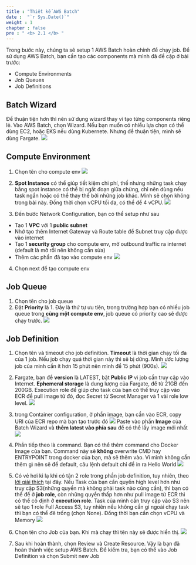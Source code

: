 ```yaml
---
title : "Thiết kế AWS Batch"
date :  "`r Sys.Date()`" 
weight : 1 
chapter : false
pre : " <b> 2.1 </b> "
---
```


Trong bước này, chúng ta sẽ setup 1 AWS Batch hoàn chỉnh để chạy job. Để sử dụng AWS Batch, bạn cần tạo các components mà mình đã đề cập ở bài trước:
 - Compute Environments
 - Job Queues
 - Job Definitions

## Batch Wizard 
Để thuận tiện hơn thì nên sử dụng wizard thay vì tạo từng components riêng lẻ. Vào AWS Batch, chọn Wizard. Nếu bạn muốn có nhiều lựa chọn có thể dùng EC2, hoặc EKS nếu dùng Kubernete. Nhưng để thuận tiện, mình sẽ dùng Fargate. 
![](/images/2023-07-09-16-30-24.png)

## Compute Environment
1. Chọn tên cho compute env
![](/images/2023-07-09-16-33-46.png)

2. **Spot Instance** có thể giúp tiết kiệm chi phí, thế nhưng những task chạy bằng spot instance có thể bị ngắt đoạn giữa chừng, chỉ nên dùng nếu task ngắn hoặc có thể thay thể bởi những job khác. Mình sẽ chọn không trong bài này. Đồng thời chọn vCPU tối đa, có thể để 4 vCPU.
![](/images/2023-07-09-16-36-32.png)

3. Đến bước Network Configuration, bạn có thể setup như sau
- Tạo 1 **VPC** với 1 **public subnet**
- Nhớ tạo thêm Internet Gateway và Route table để Subnet truy cập được vào internet
- Tạo 1 **security group** cho compute env, mở outbound traffic ra internet (default là mở rồi nên không cần sửa)
- Thêm các phần đã tạo vào compute env
![](/images/2023-07-09-16-43-52.png)

4. Chọn next để tạo compute env

## Job Queue
1. Chọn tên cho job queue
2. Đặt **Priority** là 1. Đây là thứ tự ưu tiên, trong trường hợp bạn có nhiều job queue trong **cùng một compute env**, job queue có priority cao sẽ được chạy trước.
![](/images/2023-07-09-16-46-28.png)

## Job Definition
1. Chọn tên và timeout cho job definition. **Timeout** là thời gian chạy tối đa của 1 job. Nếu job chạy quá thời gian này thì sẽ bị dừng. Mình ước lượng job của mình cần ít hơn 15 phút nên mình để 15 phút (900s).
![](/images/2023-07-09-16-48-18.png)

2. Fargate, bạn để **version** là LATEST, bật **Public IP** vì job cần truy cập vào Internet. **Ephemeral storage** là dung lượng của Fargate, để từ 21GB đến 200GB. Execution role để giúp cho task của bạn có thể truy cập vào ECR để pull image từ đó, đọc Secret từ Secret Manager và 1 vài role low level.
![](/images/2023-07-09-16-52-35.png)

3. trong Container configuration, ở phần image, bạn cần vào ECR, copy URI của ECR repo mà bạn tạo trước đó
![](/images/2023-07-09-17-05-30.png)
Paste vào phần **Image** của Batch Wizard và **thêm latest vào phía sau** để có thể lấy image mới nhất 
![](/images/2023-07-09-17-08-53.png)

4. Phần tiếp theo là command. Bạn có thể thêm command cho Docker Image của bạn. Command này sẽ **không** overwrite CMD hay ENTRYPOINT trong docker của bạn, mà sẽ thêm vào. Vì mình không cần thêm gì nên sẽ để default, câu lệnh default chỉ để in ra Hello World
![](/images/2023-07-09-17-15-14.png)

5. Có vẻ hơi kì lạ khi có tận 2 role trong phần job definition, tuy nhiên, theo [lời giải thích](https://repost.aws/questions/QU73a6ZU6RQg-CNJ-25i_i_Q/which-role-do-i-have-to-use-for-the-fargate-tasks-on-aws-batch) tại đây. Nếu Task của bạn cần quyền high level hơn như truy cập S3(những quyền mà không phải task nào cũng cần), thì bạn có thể để ở **job role**, còn những quyền thấp hơn như pull image từ ECR thì có thể cố định ở **execution role**. Task của mình cần truy cập vào S3 nên sẽ tạo 1 role Full Access S3, tuy nhiên nếu không cần gì ngoài chạy task thì bạn có thể đê trống (chọn None). Đồng thời bạn cần chọn vCPU và Memory
![](/images/2023-07-09-17-25-46.png)

6. Chọn tên cho Job của bạn. Khi mà chạy thì tên này sẽ được hiển thị.
![](/images/2023-07-09-17-29-22.png)

7. Sau khi hoàn thành, chọn Review và Create Resource. Vậy là bạn đã hoàn thành việc setup AWS Batch. Để kiểm tra, bạn có thể vào Job Definition và chọn Submit new Job

